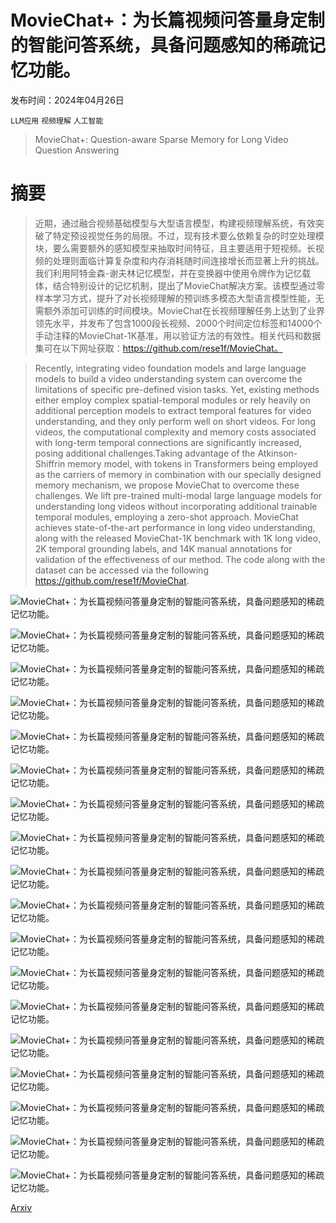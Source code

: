 # MovieChat+：为长篇视频问答量身定制的智能问答系统，具备问题感知的稀疏记忆功能。

发布时间：2024年04月26日

`LLM应用` `视频理解` `人工智能`

> MovieChat+: Question-aware Sparse Memory for Long Video Question Answering

# 摘要

> 近期，通过融合视频基础模型与大型语言模型，构建视频理解系统，有效突破了特定预设视觉任务的局限。不过，现有技术要么依赖复杂的时空处理模块，要么需要额外的感知模型来抽取时间特征，且主要适用于短视频。长视频的处理则面临计算复杂度和内存消耗随时间连接增长而显著上升的挑战。我们利用阿特金森-谢夫林记忆模型，并在变换器中使用令牌作为记忆载体，结合特别设计的记忆机制，提出了MovieChat解决方案。该模型通过零样本学习方式，提升了对长视频理解的预训练多模态大型语言模型性能，无需额外添加可训练的时间模块。MovieChat在长视频理解任务上达到了业界领先水平，并发布了包含1000段长视频、2000个时间定位标签和14000个手动注释的MovieChat-1K基准，用以验证方法的有效性。相关代码和数据集可在以下网址获取：https://github.com/rese1f/MovieChat。

> Recently, integrating video foundation models and large language models to build a video understanding system can overcome the limitations of specific pre-defined vision tasks. Yet, existing methods either employ complex spatial-temporal modules or rely heavily on additional perception models to extract temporal features for video understanding, and they only perform well on short videos. For long videos, the computational complexity and memory costs associated with long-term temporal connections are significantly increased, posing additional challenges.Taking advantage of the Atkinson-Shiffrin memory model, with tokens in Transformers being employed as the carriers of memory in combination with our specially designed memory mechanism, we propose MovieChat to overcome these challenges. We lift pre-trained multi-modal large language models for understanding long videos without incorporating additional trainable temporal modules, employing a zero-shot approach. MovieChat achieves state-of-the-art performance in long video understanding, along with the released MovieChat-1K benchmark with 1K long video, 2K temporal grounding labels, and 14K manual annotations for validation of the effectiveness of our method. The code along with the dataset can be accessed via the following https://github.com/rese1f/MovieChat.

![MovieChat+：为长篇视频问答量身定制的智能问答系统，具备问题感知的稀疏记忆功能。](../../../paper_images/2404.17176/x1.png)

![MovieChat+：为长篇视频问答量身定制的智能问答系统，具备问题感知的稀疏记忆功能。](../../../paper_images/2404.17176/x2.png)

![MovieChat+：为长篇视频问答量身定制的智能问答系统，具备问题感知的稀疏记忆功能。](../../../paper_images/2404.17176/x3.png)

![MovieChat+：为长篇视频问答量身定制的智能问答系统，具备问题感知的稀疏记忆功能。](../../../paper_images/2404.17176/x4.png)

![MovieChat+：为长篇视频问答量身定制的智能问答系统，具备问题感知的稀疏记忆功能。](../../../paper_images/2404.17176/x5.png)

![MovieChat+：为长篇视频问答量身定制的智能问答系统，具备问题感知的稀疏记忆功能。](../../../paper_images/2404.17176/x6.png)

![MovieChat+：为长篇视频问答量身定制的智能问答系统，具备问题感知的稀疏记忆功能。](../../../paper_images/2404.17176/x7.png)

![MovieChat+：为长篇视频问答量身定制的智能问答系统，具备问题感知的稀疏记忆功能。](../../../paper_images/2404.17176/x8.png)

![MovieChat+：为长篇视频问答量身定制的智能问答系统，具备问题感知的稀疏记忆功能。](../../../paper_images/2404.17176/x9.png)

![MovieChat+：为长篇视频问答量身定制的智能问答系统，具备问题感知的稀疏记忆功能。](../../../paper_images/2404.17176/x10.png)

![MovieChat+：为长篇视频问答量身定制的智能问答系统，具备问题感知的稀疏记忆功能。](../../../paper_images/2404.17176/x11.png)

![MovieChat+：为长篇视频问答量身定制的智能问答系统，具备问题感知的稀疏记忆功能。](../../../paper_images/2404.17176/x12.png)

![MovieChat+：为长篇视频问答量身定制的智能问答系统，具备问题感知的稀疏记忆功能。](../../../paper_images/2404.17176/x13.png)

![MovieChat+：为长篇视频问答量身定制的智能问答系统，具备问题感知的稀疏记忆功能。](../../../paper_images/2404.17176/x14.png)

![MovieChat+：为长篇视频问答量身定制的智能问答系统，具备问题感知的稀疏记忆功能。](../../../paper_images/2404.17176/x15.png)

![MovieChat+：为长篇视频问答量身定制的智能问答系统，具备问题感知的稀疏记忆功能。](../../../paper_images/2404.17176/x16.png)

![MovieChat+：为长篇视频问答量身定制的智能问答系统，具备问题感知的稀疏记忆功能。](../../../paper_images/2404.17176/x17.png)

![MovieChat+：为长篇视频问答量身定制的智能问答系统，具备问题感知的稀疏记忆功能。](../../../paper_images/2404.17176/x18.png)

[Arxiv](https://arxiv.org/abs/2404.17176)